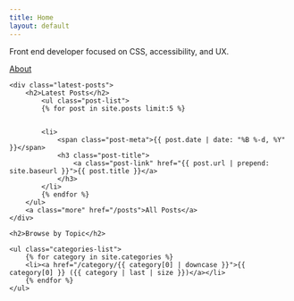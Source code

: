 ```yaml
---
title: Home
layout: default
---
```


<div class="contain">
	<div class="intro">
		<p>Front end developer focused on CSS, accessibility, and UX.</p>
		<a class="more" href="/about">About</a>
	</div>

	<div class="latest-posts">
		<h2>Latest Posts</h2>
			<ul class="post-list">
			{% for post in site.posts limit:5 %}

			
			<li>
				<span class="post-meta">{{ post.date | date: "%B %-d, %Y" }}</span>
				<h3 class="post-title">
					<a class="post-link" href="{{ post.url | prepend: site.baseurl }}">{{ post.title }}</a>
				</h3>
			</li>
			{% endfor %}
		</ul>
		<a class="more" href="/posts">All Posts</a>
	</div>

	<h2>Browse by Topic</h2>

	<ul class="categories-list">
		{% for category in site.categories %}
		<li><a href="/category/{{ category[0] | downcase }}">{{ category[0] }} ({{ category | last | size }})</a></li>
		{% endfor %}
	</ul>
</div>